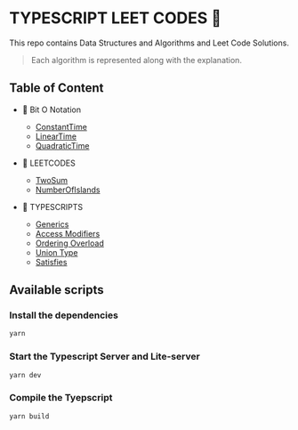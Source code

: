 # TYPESCRIPT LEET CODES 🚀

This repo contains Data Structures and Algorithms and Leet Code Solutions.

> Each algorithm is represented along with the explanation.

## Table of Content

- 🚀 Bit O Notation

  - [ConstantTime](https://github.com/thutasann/ts-leet/tree/main/src/BigO/ConstantTime/)
  - [LinearTime](https://github.com/thutasann/ts-leet/tree/main/src/BigO/LinearTime/)
  - [QuadraticTime](https://github.com/thutasann/ts-leet/tree/main/src/BigO/QuadraticTime/)

- 🚀 LEETCODES

  - [TwoSum](https://github.com/thutasann/ts-leet/tree/main/src/LeetCodes/TwoSum)
  - [NumberOfIslands](https://github.com/thutasann/ts-leet/tree/main/src/LeetCodes/NumberOfIslands)

- 🚀 TYPESCRIPTS

  - [Generics](https://github.com/thutasann/ts-leet/tree/main/src/Typescript/Generics)
  - [Access Modifiers](https://github.com/thutasann/ts-leet/tree/main/src/Typescript/AccessModifiers.ts)
  - [Ordering Overload](https://github.com/thutasann/ts-leet/tree/main/src/Typescript/OrderingOverload.ts)
  - [Union Type](https://github.com/thutasann/ts-leet/tree/main/src/Typescript/UnionTypes.ts)
  - [Satisfies](https://github.com/thutasann/ts-leet/tree/main/src/Typescript/Satisfies.ts)

## Available scripts

### Install the dependencies

```bash
yarn
```

### Start the Typescript Server and Lite-server

```bash
yarn dev
```

### Compile the Tyepscript

```bash
yarn build
```
